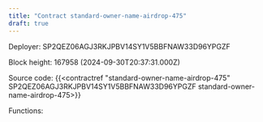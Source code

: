 ```yaml
---
title: "Contract standard-owner-name-airdrop-475"
draft: true
---
```

Deployer: SP2QEZ06AGJ3RKJPBV14SY1V5BBFNAW33D96YPGZF


 



Block height: 167958 (2024-09-30T20:37:31.000Z)

Source code: {{<contractref "standard-owner-name-airdrop-475" SP2QEZ06AGJ3RKJPBV14SY1V5BBFNAW33D96YPGZF standard-owner-name-airdrop-475>}}

Functions:


